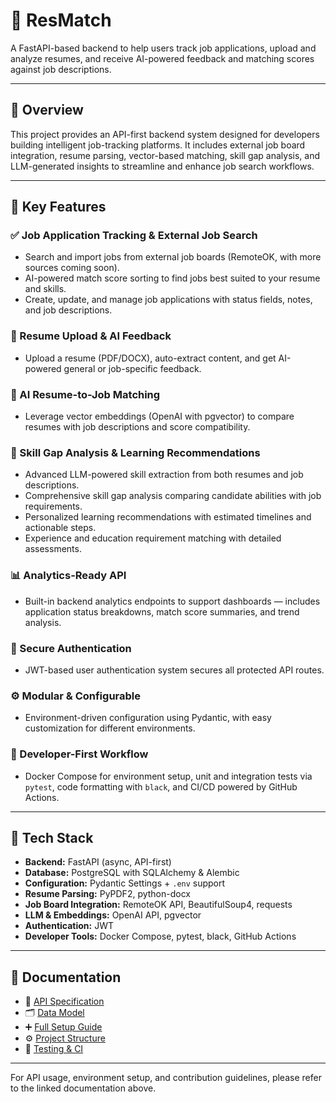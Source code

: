 # 📂 ResMatch

A FastAPI-based backend to help users track job applications, upload and analyze resumes, and receive AI-powered feedback and matching scores against job descriptions.

---

## 🎯 Overview

This project provides an API-first backend system designed for developers building intelligent job-tracking platforms. It includes external job board integration, resume parsing, vector-based matching, skill gap analysis, and LLM-generated insights to streamline and enhance job search workflows.

---

## 🚀 Key Features

### ✅ Job Application Tracking & External Job Search

- Search and import jobs from external job boards (RemoteOK, with more sources coming soon).
- AI-powered match score sorting to find jobs best suited to your resume and skills.
- Create, update, and manage job applications with status fields, notes, and job descriptions.

### 📄 Resume Upload & AI Feedback

- Upload a resume (PDF/DOCX), auto-extract content, and get AI-powered general or job-specific feedback.

### 🤖 AI Resume-to-Job Matching

- Leverage vector embeddings (OpenAI with pgvector) to compare resumes with job descriptions and score compatibility.

### 🎯 Skill Gap Analysis & Learning Recommendations

- Advanced LLM-powered skill extraction from both resumes and job descriptions.
- Comprehensive skill gap analysis comparing candidate abilities with job requirements.
- Personalized learning recommendations with estimated timelines and actionable steps.
- Experience and education requirement matching with detailed assessments.

### 📊 Analytics-Ready API

- Built-in backend analytics endpoints to support dashboards — includes application status breakdowns, match score summaries, and trend analysis.

### 🔐 Secure Authentication

- JWT-based user authentication system secures all protected API routes.

### ⚙️ Modular & Configurable

- Environment-driven configuration using Pydantic, with easy customization for different environments.

### 🧪 Developer-First Workflow

- Docker Compose for environment setup, unit and integration tests via `pytest`, code formatting with `black`, and CI/CD powered by GitHub Actions.

---

## 🧰 Tech Stack

- **Backend:** FastAPI (async, API-first)
- **Database:** PostgreSQL with SQLAlchemy & Alembic
- **Configuration:** Pydantic Settings + `.env` support
- **Resume Parsing:** PyPDF2, python-docx
- **Job Board Integration:** RemoteOK API, BeautifulSoup4, requests
- **LLM & Embeddings:** OpenAI API, pgvector
- **Authentication:** JWT
- **Developer Tools:** Docker Compose, pytest, black, GitHub Actions

---

## 📄 Documentation

- 📑 [API Specification](docs/API_SPEC.md)
- 🗂️ [Data Model](docs/DATA_MODEL.md)
- ➕ [Full Setup Guide](docs/SETUP.md)
- ⚙️ [Project Structure](docs/PROJECT_STRUCTURE.md)
- 🧪 [Testing & CI](docs/TESTING.md)

---

For API usage, environment setup, and contribution guidelines, please refer to the linked documentation above.
